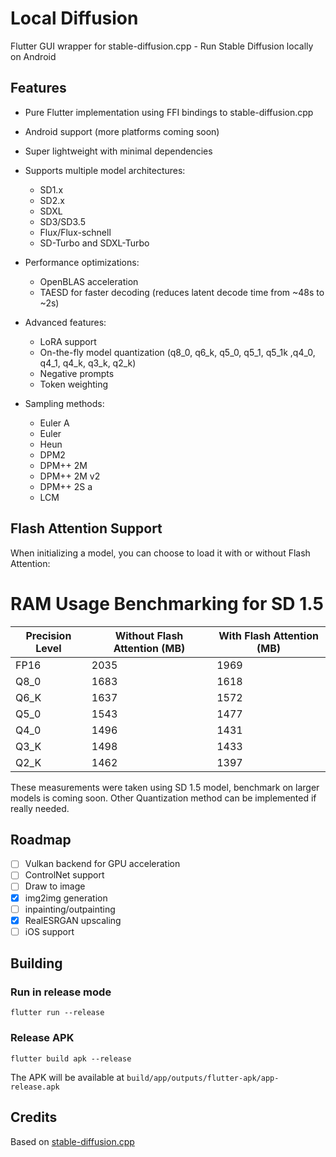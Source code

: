# Local Diffusion

Flutter GUI wrapper for stable-diffusion.cpp - Run Stable Diffusion locally on Android

## Features

- Pure Flutter implementation using FFI bindings to stable-diffusion.cpp
- Android support (more platforms coming soon)
- Super lightweight with minimal dependencies
- Supports multiple model architectures:
    - SD1.x
    - SD2.x
    - SDXL
    - SD3/SD3.5
    - Flux/Flux-schnell
    - SD-Turbo and SDXL-Turbo

- Performance optimizations:
    - OpenBLAS acceleration
    - TAESD for faster decoding (reduces latent decode time from ~48s to ~2s)

- Advanced features:
    - LoRA support
    - On-the-fly model quantization (q8_0, q6_k, q5_0, q5_1, q5_1k ,q4_0, q4_1, q4_k, q3_k, q2_k)
    - Negative prompts
    - Token weighting

- Sampling methods:
    - Euler A
    - Euler
    - Heun
    - DPM2
    - DPM++ 2M
    - DPM++ 2M v2
    - DPM++ 2S a
    - LCM

## Flash Attention Support

When initializing a model, you can choose to load it with or without Flash Attention:

# RAM Usage Benchmarking for SD 1.5

| Precision Level | Without Flash Attention (MB) | With Flash Attention (MB) |
|------------------|-----------------------------|----------------------------|
| FP16            | 2035                        | 1969                       |
| Q8_0            | 1683                        | 1618                       |
| Q6_K            | 1637                        | 1572                       |
| Q5_0            | 1543                        | 1477                       |
| Q4_0            | 1496                        | 1431                       |
| Q3_K            | 1498                        | 1433                       |
| Q2_K            | 1462                        | 1397                       |


These measurements were taken using SD 1.5 model, benchmark on larger models is coming soon.
Other Quantization method can be implemented if really needed.
## Roadmap

- [ ] Vulkan backend for GPU acceleration
- [ ] ControlNet support
- [ ] Draw to image
- [x] img2img generation
- [ ] inpainting/outpainting
- [x] RealESRGAN upscaling
- [ ] iOS support

## Building

### Run in release mode
`flutter run --release`

### Release APK

`flutter build apk --release`

The APK will be available at `build/app/outputs/flutter-apk/app-release.apk`

## Credits

Based on [stable-diffusion.cpp](https://github.com/leejet/stable-diffusion.cpp)
